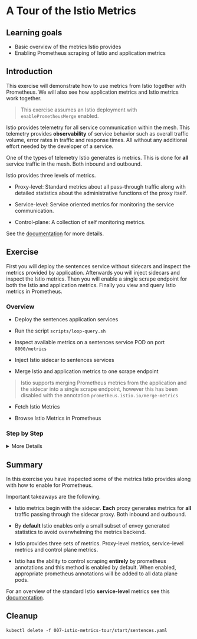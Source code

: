 [//]: # (Copyright, Eficode )
[//]: # (Origin: https://github.com/eficode-academy/istio-katas)
[//]: # (Tags: #metrics #prometheus-annotations #sidecar-injection)

# A Tour of the Istio Metrics

## Learning goals

- Basic overview of the metrics Istio provides
- Enabling Prometheus scraping of Istio and application metrics

## Introduction

This exercise will demonstrate how to use metrics from Istio together with
Prometheus. We will also see how application metrics and Istio metrics work
together.

> This exercise assumes an Istio deployment with `enablePrometheusMerge` 
> enabled.

Istio provides telemetry for all service communication within the mesh. 
This telemetry provides **observability** of service behavior such as 
overall traffic volume, error rates in traffic and response times. 
All without any additional effort needed by the developer of a service. 

One of the types of telemetry Istio generates is metrics. This is done 
for **all** service traffic in the mesh. Both inbound and outbound. 

Istio provides three levels of metrics. 

- Proxy-level: Standard metrics about all pass-through traffic along with 
detailed statistics about the administrative functions of the proxy itself.

- Service-level: Service oriented metrics for monitoring the service 
communication.

- Control-plane: A collection of self monitoring metrics.

See the [documentation](https://istio.io/latest/docs/concepts/observability/#metrics) 
for more details.

## Exercise

First you will deploy the sentences service without sidecars and inspect 
the metrics provided by application. Afterwards you will inject sidecars 
and inspect the Istio metrics. Then you will enable a single scrape endpoint 
for both the Istio and application metrics. Finally you view and query Istio 
metrics in Prometheus.

### Overview

- Deploy the sentences application services

- Run the script `scripts/loop-query.sh`

- Inspect available metrics on a sentences service POD on port `8000/metrics`

- Inject Istio sidecar to sentences services

- Merge Istio and application metrics to one scrape endpoint

> Istio supports merging Prometheus metrics from the application and the sidecar
> into a single scrape endpoint, however this has been disabled with the
> annotation `prometheus.istio.io/merge-metrics`

- Fetch Istio Metrics

- Browse Istio Metrics in Prometheus

### Step by Step
<details>
    <summary> More Details </summary>

- **Deploy the sentences application services**

```console
kubectl apply -f 007-istio-metrics-tour/start/sentences.yaml
```

Execute `kubectl get pods` and observe that we have one container per POD.

```
NAME                         READY   STATUS    RESTARTS   AGE
age-657d4d9678-q8h7d         1/1     Running   0          3s
name-86969f7468-4qfmp        1/1     Running   0          3s
sentences-779767c659-mlcm9   1/1     Running   0          4s
```

- **Run the script `scripts/loop-query.sh`**

Execute `scripts/loop-query.sh` to see the application is running. This will also
update both Istio and sentences application metrics.

```console
./scripts/loop-query.sh
```

- **Inspect available metrics on a sentences service POD port `8000/metrics`**

To retrieve metrics from a POD in the sentences application we can query 
the metrics port 8000. 

Execute kubectl to get pods and find a node ip.


```console
kubectl get pods -o wide
```

This should produce output that looks like the following.

```console
NAME                         READY   STATUS    RESTARTS   AGE   IP            NODE                                        NOMINATED NODE   READINESS GATES
age-7584598b58-zv4wb         1/1     Running   0          14m   10.0.52.63    ip-10-0-57-188.eu-west-1.compute.internal   <none>           <none>
name-7cbf469c96-l2x42        1/1     Running   0          14m   10.0.42.100   ip-10-0-32-58.eu-west-1.compute.internal    <none>           <none>
sentences-5576c79877-vpgmq   1/1     Running   0          14m   10.0.44.91    ip-10-0-32-58.eu-west-1.compute.internal    <none>           <none>
```

Run curl with `IP` of one of the nodes on port `8000` for `/metrics` and grep 
the output for `sentence_requests_total`. E.g from the above example this 
would be `curl -s 10.0.44.91:8000/metrics | grep sentence_requests_total`

```console
curl -s <Any node IP>:8000/metrics | grep sentence_requests_total
```

This will return something like the following.

```
# HELP sentence_requests_total Number of requests
# TYPE sentence_requests_total counter
sentence_requests_total{type="name"} 584.0
```

This shows that the `name` POD had received `584` requests from the `loop-query.sh`
script when we fetched metrics.

- **Inject Istio sidecar to sentences services**

The deployed version of the sentences application have Istio sidecar injection 
**disabled**. This is done through annotations.

You can investigate the yaml file `007-istio-metrics-tour/start/sentences.yaml` 
and observe the use of the `sidecar.istio.io/inject` annotation:

```yaml
      annotations:
        sidecar.istio.io/inject: 'false'    # Sidecar injection is disabled
        prometheus.io/scrape: 'true'
        prometheus.io/port: '8000'
        prometheus.io/path: '/metrics'
```

Also note the Prometheus annotations that informs Prometheus, that this POD can
be scraped for metrics on port `8000` and path `/metrics` - similar to what we
just did manually.

Re-deploy the sentences application without the annotation that disables 
sidecar injection.

```console
cat 007-istio-metrics-tour/start/sentences.yaml |grep -v inject | kubectl apply -f -
```

If we run `kubectl get pods` now, we will see that we have two containers per
POD. 

> :bulb: It may take a few seconds for the old PODs to terminate.

Next, observe the values of the Prometheus annotations:

```console
kubectl describe pod -l mode=sentence | head -n 30
```

The result should look like this:

```
Annotations:  prometheus.io/path: /metrics
              prometheus.io/port: 8000
              prometheus.io/scrape: true
              prometheus.istio.io/merge-metrics: false
```

So there is no change in how Prometheus will scrape POD metrics. It will still
use port `8000` which is handled by the sentences application container.

- **Merge Istio and application metrics to one scrape point**

What about the Istio metrics from the sidecar?

Istio supports merging Prometheus metrics from the application and the sidecar
into a single scrape endpoint, however this has been disabled with the
annotation `prometheus.istio.io/merge-metrics`.

Re-deploy the sentences application with this annotation removed as well.

```console
cat 007-istio-metrics-tour/start/sentences.yaml |egrep -v 'inject|merge-metrics' | kubectl apply -f -
```

> :bulb: It may take a few seconds for the old PODs to terminate.

If we now inspect the POD annotations as above, we see the metrics scrape 
endpoint has moved from the application to the sidecar.

```
Annotations:  prometheus.io/path: /stats/prometheus
              prometheus.io/port: 15020
              prometheus.io/scrape: true
```

- **Fetch Istio Metrics**

Now that we have a single merged scrape endpoint for the application metrics 
and the Istio metrics we can fetch them both. 

First, list PODs to get their cluster IP as it has changed when we changed the 
prometheus annotation.

```console
kubectl get pods -o wide
```

Then run the curl command as before but use the new **merged** scrape endpoint.

```console
curl -s <POD IP>:15020/stats/prometheus | grep requests_total
```

The result of which should look somewhat like the following for e.g. 
the `name` service. 

```
istio_requests_total{response_code="200",
                     source_workload="sentences",
                     source_version="unknown",
                     destination_workload="name",
                     destination_version="unknown"}   265
sentence_requests_total{type="name"}                  265
```

> Note the output above is edited for clarity.

Note, that we both see a `sentence_requests_total` metric and an
`istio_requests_total` metric - the former generated by the sentences 
application and the other by the Istio sidecar. They should show the same 
numeric value, however, since the Istio metric contains additional labels, 
e.g. source and destination of requests there could be differences
with the request count spread out on differently labelled `istio_requests_total`
metrics.

> The labels `source_workload`, `destination_workload`, `source_version` etc. is
> the primary information Kiali use to dynamically build application graphs and
> versioned graphs. See this link for more information on how [Kiali use
> Prometheus metrics](https://kiali.io/documentation/latest/faq/#prom-metrics)

- **Browse Istio Metrics in Prometheus**

Istio makes the base monitoring data available but you still need something 
to analyze and put the data to use. 
[Prometheus](https://istio.io/latest/docs/ops/integrations/prometheus/) is 
an open source monitoring system and time series database. You can use 
Prometheus with Istio to record metrics that track the health of Istio and 
of applications within the service mesh. 

Browse to prometheus. The instructor should have given you the URL.

Select the **graph** menu item on the top and enter `istio_requests_total` in 
**Expression** box and hit execute. 

You should see Istio metrics being returned as shown in the below image.

![Prometheus Istio Requests Total](images/prometheus-istio-requests-total.png)

You can select the **graph** tab to see a graphical representation as shown 
below.

![Prometheus Istio Requests Total Graph](images/prometheus-istio-total-graph.png)

The above results are for **all** traffic in the mesh, e.g. including traffic 
going through the ingress gateway. 

If you want narrow the results down to the traffic between the sentences 
services you could replace the expression with 
`istio_requests_total{app="sentences"}`. This would give results for **all** 
the services labelled with `app=sentences` across all namespaces.

If you wanted the results for a specific service, say the `age` service, in a 
specific namespace you could change the expression to use `destination_service` 
and specify the full name with `<NAMESPACE>.svc.cluster.local`. 
For example to get istio requests total for the `age` service in the `user2` 
namespace you could specify the expression 
`istio_requests_total{destination_service="age.user2.svc.cluster.local"}`

Although not part of our course setup you can also visualize metrics using 
[Grafana](https://istio.io/latest/docs/ops/integrations/grafana/) to create 
Dashboards.

</details>

## Summary

In this exercise you have inspected some of the metrics Istio provides along 
with how to enable for Prometheus.

Important takeaways are the following. 

- Istio metrics begin with the sidecar. **Each** proxy generates metrics for 
**all** traffic passing through the sidecar proxy. Both inbound and outbound.

- By **default** Istio enables only a small subset of envoy generated 
statistics to avoid overwhelming the metrics backend.

- Istio provides three sets of metrics. Proxy-level metrics, service-level 
metrics and control plane metrics.

- Istio has the ability to control scraping **entirely** by prometheus 
annotations and this method is enabled by default. When enabled, appropriate 
prometheus annotations will be added to all data plane pods. 

For an overview of the standard Istio **service-level** metrics see this 
[documentation](https://istio.io/latest/docs/reference/config/metrics/).

## Cleanup

```console
kubectl delete -f 007-istio-metrics-tour/start/sentences.yaml
```
